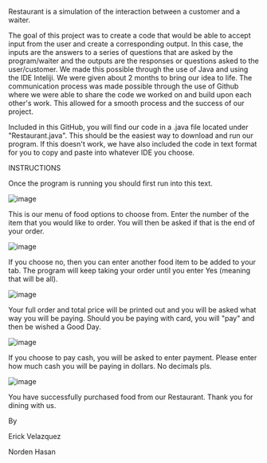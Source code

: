 Restaurant is a simulation of the interaction between a customer and a waiter.

The goal of this project was to create a code that would be able to accept input from the user and create a corresponding output. In this case, the inputs are the answers to a series of questions that are asked by the program/waiter and the outputs are the responses or questions asked to the user/customer. We made this possible through the use of Java and using the IDE Inteliji. We were given about 2 months to bring our idea to life. The communication process was made possible through the use of Github where we were able to share the code we worked on and build upon each other's work. This allowed for a smooth process and the success of our project.

Included in this GitHub, you will find our code in a .java file located under "Restaurant.java". This should be the easiest way to download and run our program. If this doesn't work, we have also included the code in text format for you to copy and paste into whatever IDE you choose. 

INSTRUCTIONS

Once the program is running you should first run into this text.

![image](https://github.com/MavErick0816/Restaurant/assets/166775613/0ef891cd-06d9-4d26-8aaa-724a53f68bd7)

This is our menu of food options to choose from. Enter the number of the item that you would like to order. You will then be asked if that is the end of your order.

![image](https://github.com/MavErick0816/Restaurant/assets/166775613/1a494fa9-ff1e-41e6-99c4-855ae4b80082)

If you choose no, then you can enter another food item to be added to your tab. The program will keep taking your order until you enter Yes (meaning that will be all).

![image](https://github.com/MavErick0816/Restaurant/assets/166775613/ea75ab0d-dda4-49da-8f4b-3971b2d0c408)

Your full order and total price will be printed out and you will be asked what way you will be paying. Should you be paying with card, you will "pay" and then be wished a Good Day.

![image](https://github.com/MavErick0816/Restaurant/assets/166775613/98a9c47d-5c45-4fa2-b226-900a780da31b)

If you choose to pay cash, you will be asked to enter payment. Please enter how much cash you will be paying in dollars. No decimals pls.

![image](https://github.com/MavErick0816/Restaurant/assets/166775613/5bc6e99f-c057-418c-aa05-f48b54973f59)

You have successfully purchased food from our Restaurant. Thank you for dining with us.







    



By

Erick Velazquez

Norden Hasan
